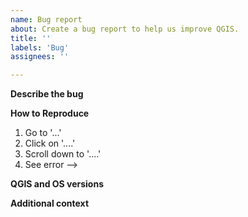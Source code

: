 ```yaml
---
name: Bug report
about: Create a bug report to help us improve QGIS.
title: ''
labels: 'Bug'
assignees: ''

---
```

<!--
Bug fixing and feature development is a community responsibility, and not the responsibility of the QGIS developers alone.
If this bug report or feature request is high-priority for you, we suggest engaging a QGIS developer or support organisation and financially sponsoring a fix

Checklist before submitting

- [ ] Search through existing issue reports and gis.stackexchange.com to check whether the issue already exists
- [ ] Test with a [clean new user profile](https://docs.qgis.org/testing/en/docs/user_manual/introduction/qgis_configuration.html?highlight=profile#working-with-user-profiles).
- [ ] Create a light and self-contained sample dataset and project file which demonstrates the issue
-->

**Describe the bug**
<!-- A clear and concise description of what the bug is. -->

**How to Reproduce**

<!-- Steps, sample datasets and qgis project file to reproduce the behavior. Screencasts or screenshots welcome -->

1. Go to '...'
2. Click on '....'
3. Scroll down to '....'
4. See error -->

**QGIS and OS versions**

<!-- In the QGIS Help menu -> About, click in the table, Ctrl+A and then Ctrl+C. Finally paste here -->

**Additional context**

<!-- Add any other context about the problem here. -->
